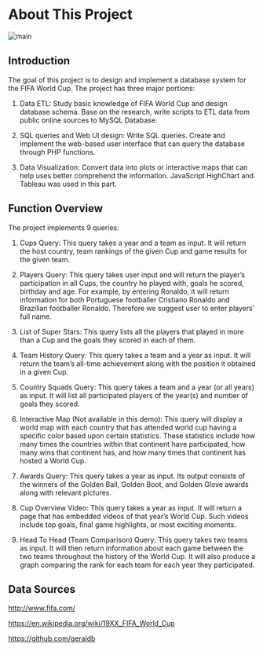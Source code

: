 # About This Project

![main](https://cloud.githubusercontent.com/assets/16885033/18914489/59df5a44-855b-11e6-896f-af1e714b1b4a.gif)

## Introduction

The goal of this project is to design and implement a database system for the FIFA World Cup. The project has three major portions:

1. Data ETL: Study basic knowledge of FIFA World Cup and design database schema. Base on the research, write scripts to ETL data from public online sources to MySQL Database.

2. SQL queries and Web UI design: Write SQL queries. Create and implement the web-based user interface that can query the database through PHP functions.

3. Data Visualization: Convert data into plots or interactive maps that can help uses better comprehend the information. JavaScript HighChart and Tableau was used in this part.

## Function Overview

The project implements 9 queries:

1. Cups Query: This query takes a year and a team as input. It will return the host country, team rankings of the given Cup and game results for the given team.

2. Players Query: This query takes user input and will return the player’s participation in all Cups, the country he played with, goals he scored, birthday and age. For example, by entering Ronaldo, it will return information for both Portuguese footballer Cristiano Ronaldo and Brazilian footballer Ronaldo. Therefore we suggest user to enter players’ full name.

3. List of Super Stars: This query lists all the players that played in more than a Cup and the goals they scored in each of them.

4. Team History Query: This query takes a team and a year as input. It will return the team’s all-time achievement along with the position it obtained in a given Cup.

5. Country Squads Query: This query takes a team and a year (or all years) as input. It will list all participated players of the year(s) and number of goals they scored.

6. Interactive Map (Not available in this demo): This query will display a world map with each country that has attended world cup having a specific color based upon certain statistics. These statistics include how many times the countries within that continent have participated, how many wins that continent has, and how many times that continent has hosted a World Cup.

7. Awards Query: This query takes a year as input. Its output consists of the winners of the Golden Ball, Golden Boot, and Golden Glove awards along with relevant pictures.

8. Cup Overview Video: This query takes a year as input. It will return a page that has embedded videos of that year’s World Cup. Such videos include top goals, final game highlights, or most exciting moments.

9. Head To Head (Team Comparison) Query: This query takes two teams as input. It will then return information about each game between the two teams throughout the history of the World Cup. It will also produce a graph comparing the rank for each team for each year they participated.

## Data Sources
http://www.fifa.com/ 

https://en.wikipedia.org/wiki/19XX_FIFA_World_Cup 

https://github.com/geraldb
